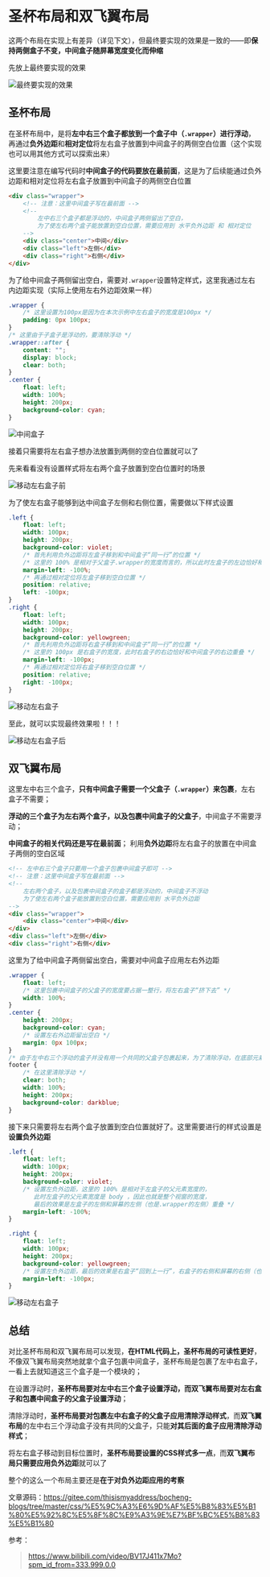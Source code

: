 # 圣杯布局和双飞翼布局

这两个布局在实现上有差异（详见下文），但最终要实现的效果是一致的——即**保持两侧盒子不变，中间盒子随屏幕宽度变化而伸缩**

先放上最终要实现的效果

![最终要实现的效果](./img/finalEffect.gif "最终要实现的效果")

## 圣杯布局

在圣杯布局中，是将**左中右三个盒子都放到一个盒子中（`.wrapper`）进行浮动**，再通过**负外边距**和**相对定位**将左右盒子放置到中间盒子的两侧空白位置（这个实现也可以用其他方式可以探索出来）

这里要注意在编写代码时**中间盒子的代码要放在最前面**，这是为了后续能通过负外边距和相对定位将左右盒子放置到中间盒子的两侧空白位置

```html
<div class="wrapper">
    <!-- 注意：这里中间盒子写在最前面 -->
    <!-- 
        左中右三个盒子都是浮动的，中间盒子两侧留出了空白， 
        为了使左右两个盒子能放置到空白位置，需要应用到 水平负外边距 和 相对定位 
    -->
    <div class="center">中间</div>
    <div class="left">左侧</div>
    <div class="right">右侧</div>
</div>
```

为了给中间盒子两侧留出空白，需要对`.wrapper`设置特定样式，这里我通过左右内边距实现（实际上使用左右外边距效果一样）

```css
.wrapper {
    /* 这里设置为100px是因为在本次示例中左右盒子的宽度是100px */
    padding: 0px 100px;
}
/* 这里由于子盒子是浮动的，要清除浮动 */
.wrapper::after {
    content: "";
    display: block;
    clear: both;
}
.center {
    float: left;
    width: 100%;
    height: 200px;
    background-color: cyan;
}
```

![中间盒子](img/centerBox.png "中间盒子两侧留出空白")

接着只需要将左右盒子想办法放置到两侧的空白位置就可以了

先来看看没有设置样式将左右两个盒子放置到空白位置时的场景

![移动左右盒子前](img/beforeMovingL&R.png "移动左右盒子前")

为了使左右盒子能够到达中间盒子左侧和右侧位置，需要做以下样式设置

```css
.left {
    float: left;
    width: 100px;
    height: 200px;
    background-color: violet;
    /* 首先利用负外边距将左盒子移到和中间盒子“同一行”的位置 */
    /* 这里的 100% 是相对于父盒子.wrapper的宽度而言的，所以此时左盒子的左边恰好和中间盒子的左边重叠 */
    margin-left: -100%;
    /* 再通过相对定位将左盒子移到空白位置 */
    position: relative;
    left: -100px;
}
.right {
    float: left;
    width: 100px;
    height: 200px;
    background-color: yellowgreen;
    /* 首先利用负外边距将右盒子移到和中间盒子“同一行”的位置 */
    /* 这里的 100px 是右盒子的宽度，此时右盒子的右边恰好和中间盒子的右边重叠 */
    margin-left: -100px;
    /* 再通过相对定位将右盒子移到空白位置 */
    position: relative;
    right: -100px;
}
```

![移动左右盒子](img/movingL&R.png "移动左右盒子到相应位置")

至此，就可以实现最终效果啦！！！

![移动左右盒子后](img/afterMovingL&R.png "移动左右盒子后")

## 双飞翼布局

这里左中右三个盒子，**只有中间盒子需要一个父盒子（`.wrapper`）来包裹**，左右盒子不需要；

**浮动的三个盒子为左右两个盒子，以及包裹中间盒子的父盒子**，中间盒子不需要浮动；

**中间盒子的相关代码还是写在最前面**；
利用**负外边距**将左右盒子的放置在中间盒子两侧的空白区域

```html
<!-- 左中右三个盒子只要用一个盒子包裹中间盒子即可 -->
<!-- 注意：这里中间盒子写在最前面 -->
<!-- 
    左右两个盒子，以及包裹中间盒子的盒子都是浮动的，中间盒子不浮动 
    为了使左右两个盒子能放置到空白位置，需要应用到 水平负外边距 
-->
<div class="wrapper">
    <div class="center">中间</div>
</div>
<div class="left">左侧</div>
<div class="right">右侧</div>
```

这里为了给中间盒子两侧留出空白，需要对中间盒子应用左右外边距

```css
.wrapper {
    float: left;
    /* 这里包裹中间盒子的父盒子的宽度要占据一整行，将左右盒子“挤下去” */
    width: 100%;
}
.center {
    height: 200px;
    background-color: cyan;
    /* 设置左右外边距留出空白 */
    margin: 0px 100px;
}
/* 由于左中右三个浮动的盒子并没有用一个共同的父盒子包裹起来，为了清除浮动，在底部元素应用相关样式来进行清除浮动 */
footer {
    /* 在这里清除浮动 */
    clear: both;
    width: 100%;
    height: 200px;
    background-color: darkblue;
}
```

接下来只需要将左右两个盒子放置到空白位置就好了。这里需要进行的样式设置是**设置负外边距**

```css
.left {
    float: left;
    width: 100px;
    height: 200px;
    background-color: violet;
    /* 设置左负外边距，这里的 100% 是相对于左盒子的父元素宽度的，
       此时左盒子的父元素宽度是 body ，因此也就是整个视窗的宽度，
       最后的效果是左盒子的左侧和屏幕的左侧（也是.wrapper的左侧）重叠 */
    margin-left: -100%;
}

.right {
    float: left;
    width: 100px;
    height: 200px;
    background-color: yellowgreen;
    /* 设置左负外边距，最后的效果是右盒子“回到上一行”，右盒子的右侧和屏幕的右侧（也是.wrapper的右侧）重叠 */
    margin-left: -100px;
}
```

![移动左右盒子](img/movingL&R2.png "移动左右盒子")

## 总结

对比圣杯布局和双飞翼布局可以发现，**在HTML代码上，圣杯布局的可读性更好**，不像双飞翼布局突然地就拿个盒子包裹中间盒子，圣杯布局是包裹了左中右盒子，一看上去就知道这三个盒子是一个模块的；

在设置浮动时，**圣杯布局要对左中右三个盒子设置浮动，而双飞翼布局要对左右盒子和包裹中间盒子的父盒子设置浮动**；

清除浮动时，**圣杯布局要对包裹左中右盒子的父盒子应用清除浮动样式**，而**双飞翼布局**的左中右三个浮动盒子没有共同的父盒子，只能**对其后面的盒子应用清除浮动样式**；

将左右盒子移动到目标位置时，**圣杯布局要设置的CSS样式多一点**，而**双飞翼布局只需要应用负外边距**就可以了

整个的这么一个布局主要还是**在于对负外边距应用的考察**

文章源码：<https://gitee.com/thisismyaddress/bocheng-blogs/tree/master/css/%E5%9C%A3%E6%9D%AF%E5%B8%83%E5%B1%80%E5%92%8C%E5%8F%8C%E9%A3%9E%E7%BF%BC%E5%B8%83%E5%B1%80>

参考：

><https://www.bilibili.com/video/BV17J411x7Mo?spm_id_from=333.999.0.0>
